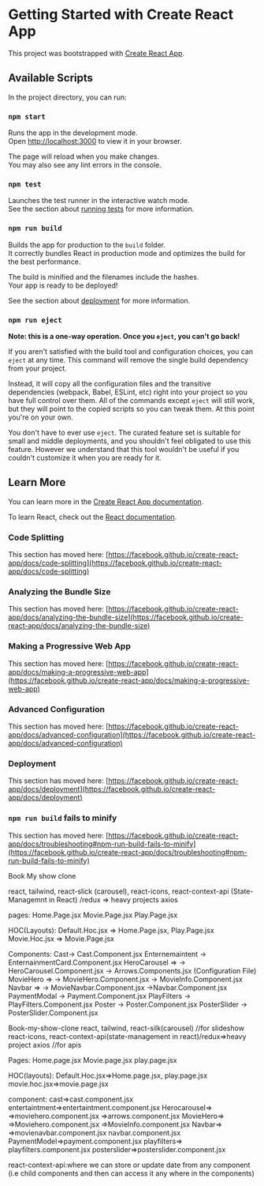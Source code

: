 # Getting Started with Create React App

This project was bootstrapped with [Create React App](https://github.com/facebook/create-react-app).

## Available Scripts

In the project directory, you can run:

### `npm start`

Runs the app in the development mode.\
Open [http://localhost:3000](http://localhost:3000) to view it in your browser.

The page will reload when you make changes.\
You may also see any lint errors in the console.

### `npm test`

Launches the test runner in the interactive watch mode.\
See the section about [running tests](https://facebook.github.io/create-react-app/docs/running-tests) for more information.

### `npm run build`

Builds the app for production to the `build` folder.\
It correctly bundles React in production mode and optimizes the build for the best performance.

The build is minified and the filenames include the hashes.\
Your app is ready to be deployed!

See the section about [deployment](https://facebook.github.io/create-react-app/docs/deployment) for more information.

### `npm run eject`

**Note: this is a one-way operation. Once you `eject`, you can't go back!**

If you aren't satisfied with the build tool and configuration choices, you can `eject` at any time. This command will remove the single build dependency from your project.

Instead, it will copy all the configuration files and the transitive dependencies (webpack, Babel, ESLint, etc) right into your project so you have full control over them. All of the commands except `eject` will still work, but they will point to the copied scripts so you can tweak them. At this point you're on your own.

You don't have to ever use `eject`. The curated feature set is suitable for small and middle deployments, and you shouldn't feel obligated to use this feature. However we understand that this tool wouldn't be useful if you couldn't customize it when you are ready for it.

## Learn More

You can learn more in the [Create React App documentation](https://facebook.github.io/create-react-app/docs/getting-started).

To learn React, check out the [React documentation](https://reactjs.org/).

### Code Splitting

This section has moved here: [https://facebook.github.io/create-react-app/docs/code-splitting](https://facebook.github.io/create-react-app/docs/code-splitting)

### Analyzing the Bundle Size

This section has moved here: [https://facebook.github.io/create-react-app/docs/analyzing-the-bundle-size](https://facebook.github.io/create-react-app/docs/analyzing-the-bundle-size)

### Making a Progressive Web App

This section has moved here: [https://facebook.github.io/create-react-app/docs/making-a-progressive-web-app](https://facebook.github.io/create-react-app/docs/making-a-progressive-web-app)

### Advanced Configuration

This section has moved here: [https://facebook.github.io/create-react-app/docs/advanced-configuration](https://facebook.github.io/create-react-app/docs/advanced-configuration)

### Deployment

This section has moved here: [https://facebook.github.io/create-react-app/docs/deployment](https://facebook.github.io/create-react-app/docs/deployment)

### `npm run build` fails to minify

This section has moved here: [https://facebook.github.io/create-react-app/docs/troubleshooting#npm-run-build-fails-to-minify](https://facebook.github.io/create-react-app/docs/troubleshooting#npm-run-build-fails-to-minify)


Book My show clone

react, tailwind, react-slick (carousel), react-icons, react-context-api (State-Managemnt in React) /redux => heavy projects axios

pages: Home.Page.jsx Movie.Page.jsx Play.Page.jsx

HOC(Layouts): Default.Hoc.jsx => Home.Page.jsx, Play.Page.jsx Movie.Hoc.jsx => Movie.Page.jsx

Components: Cast-> Cast.Component.jsx Enternemaintent -> EnternainmentCard.Component.jsx HeroCarousel => -> HeroCarousel.Component.jsx -> Arrows.Components.jsx (Configuration File) MovieHero => -> MovieHero.Component.jsx
-> MovieInfo.Component.jsx Navbar =>
-> MovieNavbar.Component.jsx ->Navbar.Component.jsx PaymentModal -> Payment.Component.jsx
PlayFilters -> PlayFilters.Component.jsx Poster -> Poster.Component.jsx PosterSlider -> PosterSlider.Component.jsx


Book-my-show-clone
react,
tailwind,
react-silk(carousel) //for slideshow 
react-icons,
react-context-api(state-management in react)/redux=>heavy project
axios //for apis

Pages:
Home.page.jsx
Movie.page.jsx
play.page.jsx

HOC(layouts):
Default.Hoc.jsx=>Home.page.jsx, play.page.jsx
movie.hoc.jsx=>movie.page.jsx

component:
cast=>cast.component.jsx
entertaintment=>entertaintment.component.jsx
Herocarousel=>
             =>moviehero.component.jsx
             =>arrows.component.jsx
MovieHero=> 
           =>Moviehero.component.jsx
           =>MovieInfo.component.jsx
Navbar=>  
         =>movienavbar.component.jsx
           navbar.component.jsx
PaymentModel=>payment.component.jsx
playfilters=> playfilters.component.jsx
posterslider=>posterslider.component.jsx


react-context-api:where we can store or update date from any component
(i.e child components and then can access it any where in the components)
